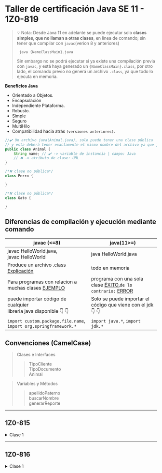 # Taller de certificación Java SE 11 - 1Z0-819

<a name="javacjava"></a>
> 💡 Nota: Desde Java 11 en adelante se puede ejecutar solo **clases simples, que no llaman a otras clases**, en línea de comando; sin tener que compilar con `javac`(verion 8 y anteriores)
> ```shell
>  java {NameClassMain}.java
> ```
> Sin embargo no se podrá ejecutar si ya existe una compilación previa con `javac`, y está haya generado un `{NameClassMain}.class`,
> por otro lado, el comando previo no generá un archivo `.class`, ya que todo lo ejecuta en memoria.

__Beneficios Java__

- Orientado a Objetos.
- Encapsulación
- Independiente Plataforma.
- Robusto.
- Simple
- Seguro
- MultiHilo
- Compatibilidad hacia atrás `(versiones anteriores)`.

```Java
//✔️ Un archivo java(Animal.java), solo puede tener una clase pública 
// y esta deberá tener exactamente el mismo nombre del archivo ya que java es case sensitive.
public class Animal {
    String name; // ✔️ -> variable de instancia | campo: Java
    // ❌ -> atributo de clase: UML 
}

/*❌ clase no pública*/
class Perro {

}

/*❌ clase no pública*/
class Gato {

} 
```

## Diferencias de compilación y ejecución mediante comando

|                             **javac (<=8)**                                                | **java(11>=)**
|---                                                                                         |   ---      |
|javac HelloWorld.java,<br>javac HelloWorld                                                  | java HelloWorld.java
|Produce un archivo .class [Explicación](#javacjava)                                         | todo en memoria
|Para programas con relacion a muchas clases [EJEMPLO](http://www.google.pe)                 | programa con una sola clase [ÉXITO](http://www.google.pe),`de lo contrario:` [ERROR](http://www.google.pe)
|puede importar código de cualquier <br> libreria java disponible :point_down: :point_down:  | Solo se puede importar el <br>código que viene con el jdk :point_down: :point_down:
|`import custom.package.file.name`, <br>`import org.springframework.*`                       | `import java.*`, `import jdk.*`

## Convenciones (CamelCase)

> Clases e Interfaces
>> TipoCliente <br> TipoDocumento  <br> Animal

> Variables y Métodos
>> apellidoPaterno <br> buscarNombre <br> generarReporte

---

## 1Z0-815

<details>
        <summary>Clase 1</summary>

- Fundamentos Java
    - Campos y métodos.
    - Comentarios.
    - Getters and Setters.
- Crear un simple programa Java
    - Ejecutable Java con clase Main
    - Compilar y ejecutar un programa java desde línea de comandos.
    - Crear e Importar packages.
- Describir, usar objetos y clases
    - Definir la estructura de una clase (ZooMain.java)

</details>

---

## 1Z0-816

<details>
        <summary>Clase 1</summary>

- Fundamentos Java
    - Crear y usar clases final
    - Crear y usar inner, nested y anonymous clases
    - Crear y usar enumerations
- Interfaces Java
    - Crear y usar interfaces con métodos default
    - Crear y usar interfaces con métodos private
- Interfaces funcionales y expresiones Lambda
    - Definir y escribir interfaces funcionales
    - Crear y usar expresiones lambda incluyendo sentencias labdas, variables locales para parámetros lambda

</details>
